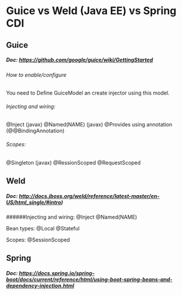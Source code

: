 # Guice vs Weld (Java EE) vs Spring CDI

## Guice

##### Doc: https://github.com/google/guice/wiki/GettingStarted

###### How to enable/configure
You need to Define GuiceModel an create injector using this model.

###### Injecting and wiring:
@Inject (javax)
@Named(NAME) (javax)
@Provides
using annotation (@@BindingAnnotation)

###### Scopes:
@Singleton (javax)
@RessionScoped
@RequestScoped



## Weld 

##### Doc: http://docs.jboss.org/weld/reference/latest-master/en-US/html_single/#intro)

######Injecting and wiring:
@Inject
@Named(NAME)

Bean types:
@Local
@Stateful

Scopes:
@SessionScoped



## Spring

##### Doc: https://docs.spring.io/spring-boot/docs/current/reference/html/using-boot-spring-beans-and-dependency-injection.html
